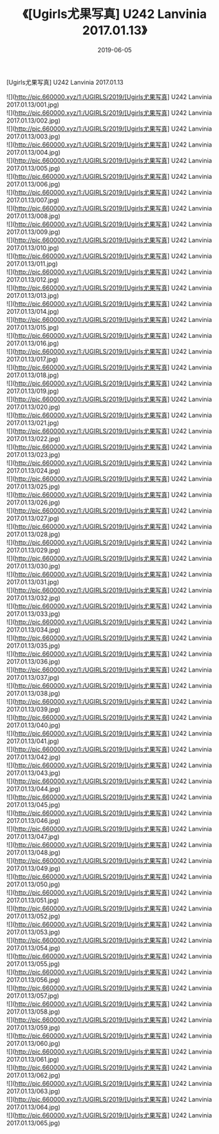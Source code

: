 ﻿---
layout: post
title:  《[Ugirls尤果写真] U242 Lanvinia 2017.01.13》
date:   2019-06-05
img: http://pic.660000.xyz/1:/UGIRLS/2019/[Ugirls尤果写真] U242 Lanvinia 2017.01.13/000.jpg
categories: [美女, 清纯, 唯美]
---

[Ugirls尤果写真] U242 Lanvinia 2017.01.13

 ![](http://pic.660000.xyz/1:/UGIRLS/2019/[Ugirls尤果写真] U242 Lanvinia 2017.01.13/001.jpg) <br>![](http://pic.660000.xyz/1:/UGIRLS/2019/[Ugirls尤果写真] U242 Lanvinia 2017.01.13/002.jpg) <br>![](http://pic.660000.xyz/1:/UGIRLS/2019/[Ugirls尤果写真] U242 Lanvinia 2017.01.13/003.jpg) <br>![](http://pic.660000.xyz/1:/UGIRLS/2019/[Ugirls尤果写真] U242 Lanvinia 2017.01.13/004.jpg) <br>![](http://pic.660000.xyz/1:/UGIRLS/2019/[Ugirls尤果写真] U242 Lanvinia 2017.01.13/005.jpg) <br>![](http://pic.660000.xyz/1:/UGIRLS/2019/[Ugirls尤果写真] U242 Lanvinia 2017.01.13/006.jpg) <br>![](http://pic.660000.xyz/1:/UGIRLS/2019/[Ugirls尤果写真] U242 Lanvinia 2017.01.13/007.jpg) <br>![](http://pic.660000.xyz/1:/UGIRLS/2019/[Ugirls尤果写真] U242 Lanvinia 2017.01.13/008.jpg) <br>![](http://pic.660000.xyz/1:/UGIRLS/2019/[Ugirls尤果写真] U242 Lanvinia 2017.01.13/009.jpg) <br>![](http://pic.660000.xyz/1:/UGIRLS/2019/[Ugirls尤果写真] U242 Lanvinia 2017.01.13/010.jpg) <br>![](http://pic.660000.xyz/1:/UGIRLS/2019/[Ugirls尤果写真] U242 Lanvinia 2017.01.13/011.jpg) <br>![](http://pic.660000.xyz/1:/UGIRLS/2019/[Ugirls尤果写真] U242 Lanvinia 2017.01.13/012.jpg) <br>![](http://pic.660000.xyz/1:/UGIRLS/2019/[Ugirls尤果写真] U242 Lanvinia 2017.01.13/013.jpg) <br>![](http://pic.660000.xyz/1:/UGIRLS/2019/[Ugirls尤果写真] U242 Lanvinia 2017.01.13/014.jpg) <br>![](http://pic.660000.xyz/1:/UGIRLS/2019/[Ugirls尤果写真] U242 Lanvinia 2017.01.13/015.jpg) <br>![](http://pic.660000.xyz/1:/UGIRLS/2019/[Ugirls尤果写真] U242 Lanvinia 2017.01.13/016.jpg) <br>![](http://pic.660000.xyz/1:/UGIRLS/2019/[Ugirls尤果写真] U242 Lanvinia 2017.01.13/017.jpg) <br>![](http://pic.660000.xyz/1:/UGIRLS/2019/[Ugirls尤果写真] U242 Lanvinia 2017.01.13/018.jpg) <br>![](http://pic.660000.xyz/1:/UGIRLS/2019/[Ugirls尤果写真] U242 Lanvinia 2017.01.13/019.jpg) <br>![](http://pic.660000.xyz/1:/UGIRLS/2019/[Ugirls尤果写真] U242 Lanvinia 2017.01.13/020.jpg) <br>![](http://pic.660000.xyz/1:/UGIRLS/2019/[Ugirls尤果写真] U242 Lanvinia 2017.01.13/021.jpg) <br>![](http://pic.660000.xyz/1:/UGIRLS/2019/[Ugirls尤果写真] U242 Lanvinia 2017.01.13/022.jpg) <br>![](http://pic.660000.xyz/1:/UGIRLS/2019/[Ugirls尤果写真] U242 Lanvinia 2017.01.13/023.jpg) <br>![](http://pic.660000.xyz/1:/UGIRLS/2019/[Ugirls尤果写真] U242 Lanvinia 2017.01.13/024.jpg) <br>![](http://pic.660000.xyz/1:/UGIRLS/2019/[Ugirls尤果写真] U242 Lanvinia 2017.01.13/025.jpg) <br>![](http://pic.660000.xyz/1:/UGIRLS/2019/[Ugirls尤果写真] U242 Lanvinia 2017.01.13/026.jpg) <br>![](http://pic.660000.xyz/1:/UGIRLS/2019/[Ugirls尤果写真] U242 Lanvinia 2017.01.13/027.jpg) <br>![](http://pic.660000.xyz/1:/UGIRLS/2019/[Ugirls尤果写真] U242 Lanvinia 2017.01.13/028.jpg) <br>![](http://pic.660000.xyz/1:/UGIRLS/2019/[Ugirls尤果写真] U242 Lanvinia 2017.01.13/029.jpg) <br>![](http://pic.660000.xyz/1:/UGIRLS/2019/[Ugirls尤果写真] U242 Lanvinia 2017.01.13/030.jpg) <br>![](http://pic.660000.xyz/1:/UGIRLS/2019/[Ugirls尤果写真] U242 Lanvinia 2017.01.13/031.jpg) <br>![](http://pic.660000.xyz/1:/UGIRLS/2019/[Ugirls尤果写真] U242 Lanvinia 2017.01.13/032.jpg) <br>![](http://pic.660000.xyz/1:/UGIRLS/2019/[Ugirls尤果写真] U242 Lanvinia 2017.01.13/033.jpg) <br>![](http://pic.660000.xyz/1:/UGIRLS/2019/[Ugirls尤果写真] U242 Lanvinia 2017.01.13/034.jpg) <br>![](http://pic.660000.xyz/1:/UGIRLS/2019/[Ugirls尤果写真] U242 Lanvinia 2017.01.13/035.jpg) <br>![](http://pic.660000.xyz/1:/UGIRLS/2019/[Ugirls尤果写真] U242 Lanvinia 2017.01.13/036.jpg) <br>![](http://pic.660000.xyz/1:/UGIRLS/2019/[Ugirls尤果写真] U242 Lanvinia 2017.01.13/037.jpg) <br>![](http://pic.660000.xyz/1:/UGIRLS/2019/[Ugirls尤果写真] U242 Lanvinia 2017.01.13/038.jpg) <br>![](http://pic.660000.xyz/1:/UGIRLS/2019/[Ugirls尤果写真] U242 Lanvinia 2017.01.13/039.jpg) <br>![](http://pic.660000.xyz/1:/UGIRLS/2019/[Ugirls尤果写真] U242 Lanvinia 2017.01.13/040.jpg) <br>![](http://pic.660000.xyz/1:/UGIRLS/2019/[Ugirls尤果写真] U242 Lanvinia 2017.01.13/041.jpg) <br>![](http://pic.660000.xyz/1:/UGIRLS/2019/[Ugirls尤果写真] U242 Lanvinia 2017.01.13/042.jpg) <br>![](http://pic.660000.xyz/1:/UGIRLS/2019/[Ugirls尤果写真] U242 Lanvinia 2017.01.13/043.jpg) <br>![](http://pic.660000.xyz/1:/UGIRLS/2019/[Ugirls尤果写真] U242 Lanvinia 2017.01.13/044.jpg) <br>![](http://pic.660000.xyz/1:/UGIRLS/2019/[Ugirls尤果写真] U242 Lanvinia 2017.01.13/045.jpg) <br>![](http://pic.660000.xyz/1:/UGIRLS/2019/[Ugirls尤果写真] U242 Lanvinia 2017.01.13/046.jpg) <br>![](http://pic.660000.xyz/1:/UGIRLS/2019/[Ugirls尤果写真] U242 Lanvinia 2017.01.13/047.jpg) <br>![](http://pic.660000.xyz/1:/UGIRLS/2019/[Ugirls尤果写真] U242 Lanvinia 2017.01.13/048.jpg) <br>![](http://pic.660000.xyz/1:/UGIRLS/2019/[Ugirls尤果写真] U242 Lanvinia 2017.01.13/049.jpg) <br>![](http://pic.660000.xyz/1:/UGIRLS/2019/[Ugirls尤果写真] U242 Lanvinia 2017.01.13/050.jpg) <br>![](http://pic.660000.xyz/1:/UGIRLS/2019/[Ugirls尤果写真] U242 Lanvinia 2017.01.13/051.jpg) <br>![](http://pic.660000.xyz/1:/UGIRLS/2019/[Ugirls尤果写真] U242 Lanvinia 2017.01.13/052.jpg) <br>![](http://pic.660000.xyz/1:/UGIRLS/2019/[Ugirls尤果写真] U242 Lanvinia 2017.01.13/053.jpg) <br>![](http://pic.660000.xyz/1:/UGIRLS/2019/[Ugirls尤果写真] U242 Lanvinia 2017.01.13/054.jpg) <br>![](http://pic.660000.xyz/1:/UGIRLS/2019/[Ugirls尤果写真] U242 Lanvinia 2017.01.13/055.jpg) <br>![](http://pic.660000.xyz/1:/UGIRLS/2019/[Ugirls尤果写真] U242 Lanvinia 2017.01.13/056.jpg) <br>![](http://pic.660000.xyz/1:/UGIRLS/2019/[Ugirls尤果写真] U242 Lanvinia 2017.01.13/057.jpg) <br>![](http://pic.660000.xyz/1:/UGIRLS/2019/[Ugirls尤果写真] U242 Lanvinia 2017.01.13/058.jpg) <br>![](http://pic.660000.xyz/1:/UGIRLS/2019/[Ugirls尤果写真] U242 Lanvinia 2017.01.13/059.jpg) <br>![](http://pic.660000.xyz/1:/UGIRLS/2019/[Ugirls尤果写真] U242 Lanvinia 2017.01.13/060.jpg) <br>![](http://pic.660000.xyz/1:/UGIRLS/2019/[Ugirls尤果写真] U242 Lanvinia 2017.01.13/061.jpg) <br>![](http://pic.660000.xyz/1:/UGIRLS/2019/[Ugirls尤果写真] U242 Lanvinia 2017.01.13/062.jpg) <br>![](http://pic.660000.xyz/1:/UGIRLS/2019/[Ugirls尤果写真] U242 Lanvinia 2017.01.13/063.jpg) <br>![](http://pic.660000.xyz/1:/UGIRLS/2019/[Ugirls尤果写真] U242 Lanvinia 2017.01.13/064.jpg) <br>![](http://pic.660000.xyz/1:/UGIRLS/2019/[Ugirls尤果写真] U242 Lanvinia 2017.01.13/065.jpg) <br>